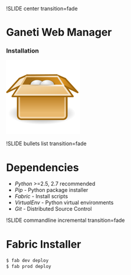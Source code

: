 !SLIDE center transition=fade

# Ganeti Web Manager
### Installation

![package](package.png)

!SLIDE bullets list transition=fade

# Dependencies
* *Python* >=2.5, 2.7 recommended
* *Pip* - Python package installer
* *Fabric* - Install scripts
* *VirtualEnv* - Python virtual environments
* *Git* - Distributed Source Control


!SLIDE commandline incremental transition=fade

# Fabric Installer

    $ fab dev deploy
    $ fab prod deploy
